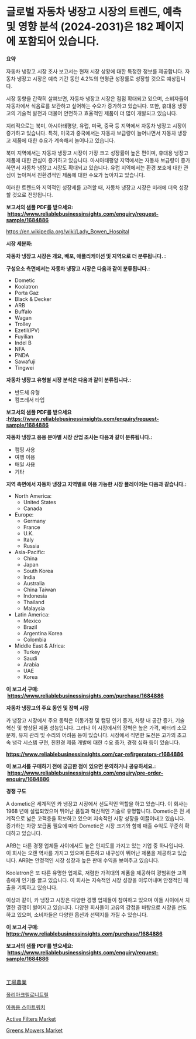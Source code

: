 <p><h1>글로벌 자동차 냉장고 시장의 트렌드, 예측 및 영향 분석 (2024-2031)은 182 페이지에 포함되어 있습니다.</h1></p><p><strong>요약</strong></p>
<p><p>자동차 냉장고 시장 조사 보고서는 현재 시장 상황에 대한 특정한 정보를 제공합니다. 자동차 냉장고 시장은 예측 기간 동안 4.2%의 연평균 성장률로 성장할 것으로 예상됩니다. </p><p>시장 동향을 간략히 살펴보면, 자동차 냉장고 시장은 점점 확대되고 있으며, 소비자들이 자동차에서 식음료를 보관하고 싶어하는 수요가 증가하고 있습니다. 또한, 휴대용 냉장고의 기술적 발전과 더불어 안전하고 효율적인 제품이 더 많이 개발되고 있습니다.</p><p>지리적으로는 북미, 아시아태평양, 유럽, 미국, 중국 등 지역에서 자동차 냉장고 시장이 증가하고 있습니다. 특히, 미국과 중국에서는 자동차 보급량이 늘어나면서 자동차 냉장고 제품에 대한 수요가 계속해서 늘어나고 있습니다.</p><p>북미 지역에서는 자동차 냉장고 시장이 가장 크고 성장률이 높은 편이며, 휴대용 냉장고 제품에 대한 관심이 증가하고 있습니다. 아시아태평양 지역에서는 자동차 보급량이 증가하면서 자동차 냉장고 시장도 확대되고 있습니다. 유럽 지역에서는 환경 보호에 대한 관심이 높아져서 친환경적인 제품에 대한 수요가 높아지고 있습니다.</p><p>이러한 트렌드와 지역적인 성장세를 고려할 때, 자동차 냉장고 시장은 미래에 더욱 성장할 것으로 전망됩니다.</p></p>
<p><strong>보고서의 샘플 PDF를 받으세요: &nbsp;<a href="https://www.reliablebusinessinsights.com/enquiry/request-sample/1684886">https://www.reliablebusinessinsights.com/enquiry/request-sample/1684886</a></strong></p>
<p><a href="https://en.wikipedia.org/wiki/Lady_Bowen_Hospital">https://en.wikipedia.org/wiki/Lady_Bowen_Hospital</a></p>
<p><strong>시장 세분화:</strong></p>
<p><strong> 자동차 냉장고 시장은 개요, 배포, 애플리케이션 및 지역으로 더 분류됩니다. :</strong></p>
<p><strong>구성요소 측면에서는 자동차 냉장고 시장은 다음과 같이 분류됩니다.:</strong></p>
<p><ul><li>Dometic</li><li>Koolatron</li><li>Porta Gaz</li><li>Black & Decker</li><li>ARB</li><li>Buffalo</li><li>Wagan</li><li>Trolley</li><li>Ezetil(IPV)</li><li>Fuyilian</li><li>Indel B</li><li>NFA</li><li>PNDA</li><li>Sawafuji</li><li>Tingwei</li></ul></p>
<p><strong> 자동차 냉장고 유형별 시장 분석은 다음과 같이 분류됩니다.:</strong></p>
<p><ul><li>반도체 유형</li><li>컴프레서 타입</li></ul></p>
<p><strong>보고서의 샘플 PDF를 받으세요 :<a href="https://www.reliablebusinessinsights.com/enquiry/request-sample/1684886">https://www.reliablebusinessinsights.com/enquiry/request-sample/1684886</a></strong></p>
<p><strong> 자동차 냉장고 응용 분야별 시장 산업 조사는 다음과 같이 분류됩니다.:</strong></p>
<p><ul><li>캠핑 사용</li><li>여행 이용</li><li>매일 사용</li><li>기타</li></ul></p>
<p><strong>지역 측면에서 자동차 냉장고 지역별로 이용 가능한 시장 플레이어는 다음과 같습니다.:</strong></p>
<p><ul>
    <li>
        North America:
        <ul>
            <li>United States</li>
            <li>Canada</li>
        </ul>
    </li>
    <li>
        Europe:
        <ul>
            <li>Germany</li>
            <li>France</li>
            <li>U.K.</li>
            <li>Italy</li>
            <li>Russia</li>
        </ul>
    </li>
    <li>
        Asia-Pacific:
        <ul>
            <li>China</li>
            <li>Japan</li>
            <li>South Korea</li>
            <li>India</li>
            <li>Australia</li>
            <li>China Taiwan</li>
            <li>Indonesia</li>
            <li>Thailand</li>
            <li>Malaysia</li>
        </ul>
    </li>
    <li>
        Latin America:
        <ul>
            <li>Mexico</li>
            <li>Brazil</li>
            <li>Argentina Korea</li>
            <li>Colombia</li>
        </ul>
    </li>
    <li>
        Middle East & Africa:
        <ul>
            <li>Turkey</li>
            <li>Saudi</li>
            <li>Arabia</li>
            <li>UAE</li>
            <li>Korea</li>
        </ul>
    </li>
    </ul></p>
<p><strong>이 보고서 구매: &nbsp;<a href="https://www.reliablebusinessinsights.com/purchase/1684886">https://www.reliablebusinessinsights.com/purchase/1684886</a></strong></p>
<p><strong>자동차 냉장고의 주요 동인 및 장벽 시장</strong></p>
<p><p>카 냉장고 시장에서 주요 동력은 이동가정 및 캠핑 인기 증가, 차량 내 공간 증가, 기술 혁신 및 향상된 제품 성능입니다. 그러나 이 시장에서의 장벽은 높은 가격, 배터리 소모 문제, 유지 관리 및 수리의 어려움 등이 있습니다. 시장에서 직면한 도전은 고가의 초고속 냉각 시스템 구현, 친환경 제품 개발에 대한 수요 증가, 경쟁 심화 등이 있습니다.</p></p>
<p><strong><a href="https://www.reliablebusinessinsights.com/car-refirgerators-r1684886">https://www.reliablebusinessinsights.com/car-refirgerators-r1684886</a></strong></p>
<p><strong>이 보고서를 구매하기 전에 궁금한 점이 있으면 문의하거나 공유하세요.: &nbsp;<a href="https://www.reliablebusinessinsights.com/enquiry/pre-order-enquiry/1684886">https://www.reliablebusinessinsights.com/enquiry/pre-order-enquiry/1684886</a></strong></p>
<p><strong>경쟁 구도</strong></p>
<p><p>A dometic은 세계적인 카 냉장고 시장에서 선도적인 역할을 하고 있습니다. 이 회사는 1968 년에 설립되었으며 뛰어난 품질과 혁신적인 기술로 유명합니다. Dometic은 전 세계적으로 넓은 고객층을 확보하고 있으며 지속적인 시장 성장을 이끌어내고 있습니다. 증가하는 차량 보급품 필요에 따라 Dometic은 시장 크기와 함께 매출 수익도 꾸준히 확대하고 있습니다.</p><p>ARB는 다른 경쟁 업체들 사이에서도 높은 인지도를 가지고 있는 기업 중 하나입니다. 이 회사는 오랜 역사를 가지고 있으며 튼튼하고 내구성이 뛰어난 제품을 제공하고 있습니다. ARB는 안정적인 시장 성장과 높은 판매 수익을 보여주고 있습니다. </p><p>Koolatron은 또 다른 유명한 업체로, 저렴한 가격대의 제품을 제공하여 광범위한 고객층에게 인기를 끌고 있습니다. 이 회사는 지속적인 시장 성장을 이루어내며 안정적인 매출을 기록하고 있습니다. </p><p>이상과 같이, 카 냉장고 시장은 다양한 경쟁 업체들이 참여하고 있으며 이들 사이에서 치열한 경쟁이 벌어지고 있습니다. 다양한 회사들이 고유의 강점을 바탕으로 시장을 선도하고 있으며, 소비자들은 다양한 옵션과 선택지를 가질 수 있습니다.</p></p>
<p><strong>이 보고서 구매: &nbsp; <a href="https://www.reliablebusinessinsights.com/purchase/1684886">https://www.reliablebusinessinsights.com/purchase/1684886</a></strong></p>
<p><strong>보고서의 샘플 PDF를 받으세요: &nbsp;<a href="https://www.reliablebusinessinsights.com/enquiry/request-sample/1684886">https://www.reliablebusinessinsights.com/enquiry/request-sample/1684886</a></strong><strong></strong></p>
<p>&nbsp;</p>
<p><p><a href="https://github.com/Fatimaklein1/Market-Research-Report-List-1/blob/main/1064854149645.md">工場農業</a></p><p><a href="https://github.com/Edwards13Jessica/Market-Research-Report-List-1/blob/main/7647241159357.md">폴리아크릴로니트릴</a></p><p><a href="https://github.com/chupp85/Market-Research-Report-List-2/blob/main/5386235159356.md">아동용 스마트워치</a></p><p><a href="https://github.com/kmatchooka/Market-Research-Report-List-1/blob/main/active-filters-market.md">Active Filters Market</a></p><p><a href="https://issuu.com/reportprime-2/docs/greens-mowers-market-size-2030.pptx">Greens Mowers Market</a></p></p>